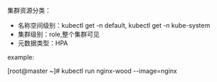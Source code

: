 集群资源分类：

* 名称空间级别：kubectl get -n default, kubectl get -n kube-system
* 集群级别：role,整个集群可见
* 元数据类型：HPA 

example:

\[root@master ~\]\# kubectl run nginx-wood --image=nginx



